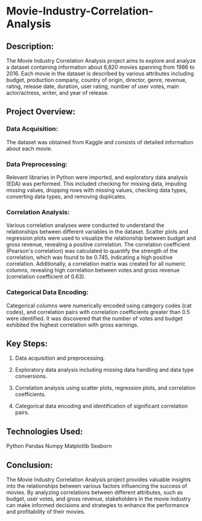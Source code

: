 # Movie-Industry-Correlation-Analysis

## Description:
The Movie Industry Correlation Analysis project aims to explore and analyze a dataset containing information about 6,820 movies spanning from 1986 to 2016. Each movie in the dataset is described by various attributes including budget, production company, country of origin, director, genre, revenue, rating, release date, duration, user rating, number of user votes, main actor/actress, writer, and year of release.


## Project Overview:

### Data Acquisition: 
The dataset was obtained from Kaggle and consists of detailed information about each movie.

### Data Preprocessing: 
Relevant libraries in Python were imported, and exploratory data analysis (EDA) was performed. This included checking for missing data, imputing missing values, dropping rows with missing values, checking data types, converting data types, and removing duplicates.

### Correlation Analysis: 
Various correlation analyses were conducted to understand the relationships between different variables in the dataset. Scatter plots and regression plots were used to visualize the relationship between budget and gross revenue, revealing a positive correlation. The correlation coefficient (Pearson's correlation) was calculated to quantify the strength of the correlation, which was found to be 0.745, indicating a high positive correlation. Additionally, a correlation matrix was created for all numeric columns, revealing high correlation between votes and gross revenue (correlation coefficient of 0.63).

### Categorical Data Encoding: 
Categorical columns were numerically encoded using category codes (cat codes), and correlation pairs with correlation coefficients greater than 0.5 were identified. It was discovered that the number of votes and budget exhibited the highest correlation with gross earnings.


## Key Steps:
1. Data acquisition and preprocessing.
   
2. Exploratory data analysis including missing data handling and data type conversions.
   
3. Correlation analysis using scatter plots, regression plots, and correlation coefficients.
   
4. Categorical data encoding and identification of significant correlation pairs.


## Technologies Used:
Python
Pandas
Numpy
Matplotlib
Seaborn


## Conclusion:
The Movie Industry Correlation Analysis project provides valuable insights into the relationships between various factors influencing the success of movies. By analyzing correlations between different attributes, such as budget, user votes, and gross revenue, stakeholders in the movie industry can make informed decisions and strategies to enhance the performance and profitability of their movies.



